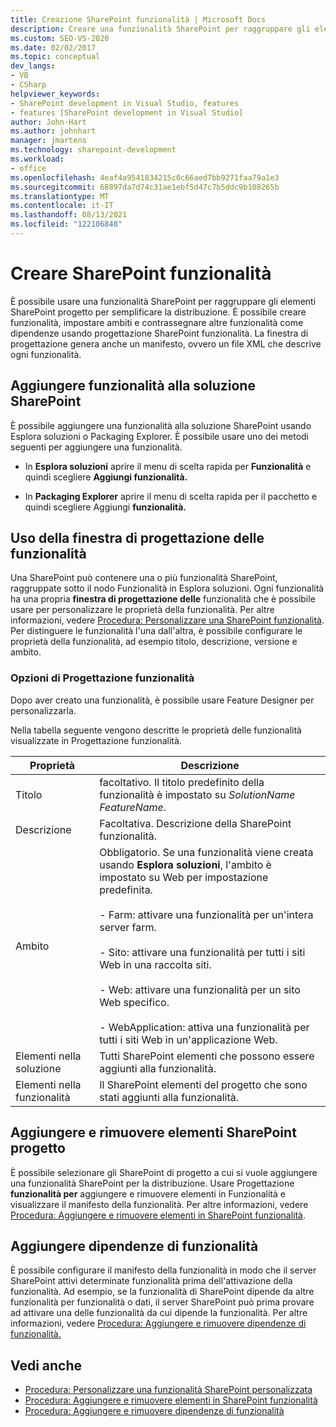 ```yaml
---
title: Creazione SharePoint funzionalità | Microsoft Docs
description: Creare una funzionalità SharePoint per raggruppare gli elementi SharePoint progetto per semplificare la distribuzione. Aggiungere funzionalità alla soluzione SharePoint personalizzata. Usare la finestra di progettazione delle funzionalità.
ms.custom: SEO-VS-2020
ms.date: 02/02/2017
ms.topic: conceptual
dev_langs:
- VB
- CSharp
helpviewer_keywords:
- SharePoint development in Visual Studio, features
- features [SharePoint development in Visual Studio]
author: John-Hart
ms.author: johnhart
manager: jmartens
ms.technology: sharepoint-development
ms.workload:
- office
ms.openlocfilehash: 4eaf4a9541834215c0c66aed7bb9271faa79a1e3
ms.sourcegitcommit: 68897da7d74c31ae1ebf5d47c7b5ddc9b108265b
ms.translationtype: MT
ms.contentlocale: it-IT
ms.lasthandoff: 08/13/2021
ms.locfileid: "122106848"
---
```

# <a name="create-sharepoint-features"></a>Creare SharePoint funzionalità
  È possibile usare una funzionalità SharePoint per raggruppare gli elementi SharePoint progetto per semplificare la distribuzione. È possibile creare funzionalità, impostare ambiti e contrassegnare altre funzionalità come dipendenze usando progettazione SharePoint funzionalità. La finestra di progettazione genera anche un manifesto, ovvero un file XML che descrive ogni funzionalità.

## <a name="add-features-to-the-sharepoint-solution"></a>Aggiungere funzionalità alla soluzione SharePoint
 È possibile aggiungere una funzionalità alla soluzione SharePoint usando Esplora soluzioni o Packaging Explorer. È possibile usare uno dei metodi seguenti per aggiungere una funzionalità.

- In **Esplora soluzioni** aprire il menu di scelta rapida per **Funzionalità** e quindi scegliere **Aggiungi funzionalità.**

- In **Packaging Explorer** aprire il menu di scelta rapida per il pacchetto e quindi scegliere Aggiungi **funzionalità.**

## <a name="using-the-feature-designer"></a>Uso della finestra di progettazione delle funzionalità
 Una SharePoint può contenere una o più funzionalità SharePoint, raggruppate sotto il nodo Funzionalità in Esplora soluzioni. Ogni funzionalità ha una propria **finestra di progettazione delle** funzionalità che è possibile usare per personalizzare le proprietà della funzionalità. Per altre informazioni, vedere [Procedura: Personalizzare una SharePoint funzionalità](../sharepoint/how-to-customize-a-sharepoint-feature.md). Per distinguere le funzionalità l'una dall'altra, è possibile configurare le proprietà della funzionalità, ad esempio titolo, descrizione, versione e ambito.

### <a name="feature-designer-options"></a>Opzioni di Progettazione funzionalità
 Dopo aver creato una funzionalità, è possibile usare Feature Designer per personalizzarla.

 Nella tabella seguente vengono descritte le proprietà delle funzionalità visualizzate in Progettazione funzionalità.

|Proprietà|Descrizione|
|--------------|-----------------|
|Titolo|facoltativo. Il titolo predefinito della funzionalità è impostato su *SolutionName* *FeatureName*.|
|Descrizione|Facoltativa. Descrizione della SharePoint funzionalità.|
|Ambito|Obbligatorio. Se una funzionalità viene creata usando **Esplora soluzioni**, l'ambito è impostato su Web per impostazione predefinita.<br /><br /> - Farm: attivare una funzionalità per un'intera server farm.<br /><br /> - Sito: attivare una funzionalità per tutti i siti Web in una raccolta siti.<br /><br /> - Web: attivare una funzionalità per un sito Web specifico.<br /><br /> - WebApplication: attiva una funzionalità per tutti i siti Web in un'applicazione Web.|
|Elementi nella soluzione|Tutti SharePoint elementi che possono essere aggiunti alla funzionalità.|
|Elementi nella funzionalità|Il SharePoint elementi del progetto che sono stati aggiunti alla funzionalità.|

## <a name="add-and-remove-sharepoint-project-items"></a>Aggiungere e rimuovere elementi SharePoint progetto
 È possibile selezionare gli SharePoint di progetto a cui si vuole aggiungere una funzionalità SharePoint per la distribuzione. Usare Progettazione **funzionalità per** aggiungere e rimuovere elementi in Funzionalità e visualizzare il manifesto della funzionalità. Per altre informazioni, vedere [Procedura: Aggiungere e rimuovere elementi in SharePoint funzionalità](../sharepoint/how-to-add-and-remove-items-to-sharepoint-features.md).

## <a name="add-feature-dependencies"></a>Aggiungere dipendenze di funzionalità
 È possibile configurare il manifesto della funzionalità in modo che il server SharePoint attivi determinate funzionalità prima dell'attivazione della funzionalità. Ad esempio, se la funzionalità di SharePoint dipende da altre funzionalità per funzionalità o dati, il server SharePoint può prima provare ad attivare una delle funzionalità da cui dipende la funzionalità. Per altre informazioni, vedere [Procedura: Aggiungere e rimuovere dipendenze di funzionalità.](../sharepoint/how-to-add-and-remove-feature-dependencies.md)

## <a name="see-also"></a>Vedi anche
- [Procedura: Personalizzare una funzionalità SharePoint personalizzata](../sharepoint/how-to-customize-a-sharepoint-feature.md)
- [Procedura: Aggiungere e rimuovere elementi in SharePoint funzionalità](../sharepoint/how-to-add-and-remove-items-to-sharepoint-features.md)
- [Procedura: Aggiungere e rimuovere dipendenze di funzionalità](../sharepoint/how-to-add-and-remove-feature-dependencies.md)
